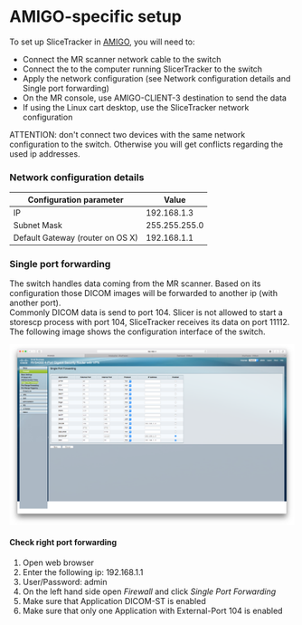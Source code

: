 # AMIGO-specific setup

To set up SliceTracker in [AMIGO](http://www.brighamandwomens.org/research/amigo/default.aspx), you will need to:
* Connect the MR scanner network cable to the switch
* Connect the to the computer running SlicerTracker to the switch
* Apply the network configuration (see Network configuration details and Single port forwarding)
* On the MR console, use AMIGO-CLIENT-3 destination to send the data
* If using the Linux cart desktop, use the SliceTracker network configuration

ATTENTION: don't connect two devices with the same network configuration to the switch. Otherwise you will get conflicts regarding the used ip addresses. 

### Network configuration details

| Configuration parameter | Value |
| -- | -- |
| IP | 192.168.1.3 |
| Subnet Mask | 255.255.255.0 |
| Default Gateway (router on OS X)| 192.168.1.1

### Single port forwarding
The switch handles data coming from the MR scanner. Based on its configuration those DICOM images will be forwarded to another ip (with another port).  
Commonly DICOM data is send to port 104. Slicer is not allowed to start a storescp process with port 104, SliceTracker receives its data on port 11112. The following image shows the configuration interface of the switch.

![](../images/port_forwarding.png)

#### Check right port forwarding

1. Open web browser
2. Enter the following ip: 192.168.1.1
3. User/Password: admin
4. On the left hand side open *Firewall* and click *Single Port Forwarding*
5. Make sure that Application DICOM-ST is enabled
6. Make sure that only one Application with External-Port 104 is enabled

